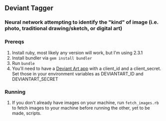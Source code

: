 
## Deviant Tagger

### Neural network attempting to identify the "kind" of image (i.e. photo, traditional drawing/sketch, or digital art)

### Prereqs

1. Install ruby, most likely any version will work, but I'm using 2.3.1
2. Install bundler via `gem install bundler`
3. Run `bundle`
4. You'll need to have a [Deviant Art app](https://www.deviantart.com/developers/) with a client_id and a client_secret. Set those in your environment variables
as DEVIANTART_ID and DEVIANTART_SECRET

### Running

1. If you don't already have images on your machine, run `fetch_images.rb` to fetch images to your machine before running the other, yet to be made, scripts.
